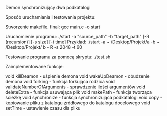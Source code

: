 Demon synchronizujący dwa podkatalogi


Sposób uruchamiania i testowania projektu:

Stworzenie makefile.
final:
    gcc main.c -o start

Uruchomienie programu:
./start -a "source_path" -b "target_path" [-R (recursion)] [-s size] [-t time]
Przykład: ./start -a ~ /Desktop/Projekt/a -b ~ /Desktop/Projekt/ b - R -s 2048 -t 60

Testowanie programu za pomocą skryptu:
./test.sh


Zaimplementowane funkcje:

void killDeamon - uśpienie demona
void wakeUpDeamon - obudzenie demona
void forking - funkcja forkująca rodzica
void validateNumberOfArguments -  sprawdzenie ilości argumentów
void deleteExtra - funkcja usuwająca plik
void makePath - funkcja tworząca ścieżkę
void synchronize - funkcja synchronizująca podkatalogi
void copy - kopiowanie pliku z katalogu źródłowego do katalogu docelowego
void setTime - ustawienie czasu dla pliku 

